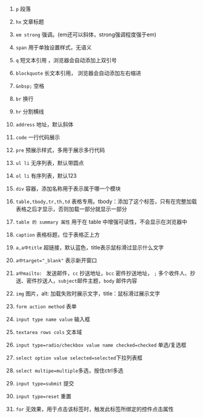 1. `p` 段落
2. `hx` 文章标题
3. `em strong` 强调。(em还可以斜体，strong强调程度强于em)
4. `span` 用于单独设置样式，无语义
5. `q` 短文本引用 ，浏览器会自动添加上双引号
6. `blockquote` 长文本引用， 浏览器会自动添加左右缩进
7. `&nbsp;` 空格
8. `br` 换行
9. `hr` 分割横线
10. `address` 地址，默认斜体
11. `code` 一行代码展示
12. `pre` 预展示样式，多用于展示多行代码
13. `ul li` 无序列表，默认带圆点
14. `ol li` 有序列表，默认123
15. `div` 容器，添加名称用于表示属于哪一个模块

16. `table,tbody,tr,th,td`  表格专用。tbody：添加了这个标签，只有在完整加载表格之后才显示，否则加载一部分就显示一部分
17. `table 的 summary 属性` 用于在 table 中增强可读性，不会显示在浏览器中
18. `caption` 表格标题，位于表格正上方

19. `a,a中title` 超链接，默认蓝色，title表示鼠标滑过显示什么文字
20. `a中target="_blank"` 表示新开窗口
21. `a中mailto: ` 发送邮件，`cc` 抄送地址，`bcc` 密件抄送地址， `;` 多个收件人、抄送、密件抄送人，`subject`邮件主题，`body` 邮件内容

22. `img` 图片，alt: 加载失败时展示文字，title：鼠标滑过展示文字

23. `form action method` 表单
24. `input type name value` 输入框
25. `textarea rows cols` 文本域
26. `input type=radio/checkbox value name checked=checked` 单选/复选框
27. `select option value selected=selected`下拉列表框
28. `select multipe=multiple`多选，按住ctrl多选
29. `input type=submit` 提交
30. `input type=reset` 重置
31. `for` 无效果，用于点击该标签时，触发此标签所绑定的控件点击属性

